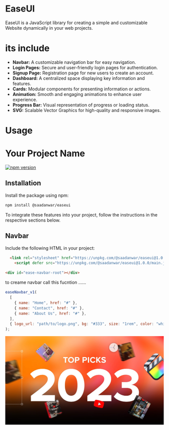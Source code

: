 # EaseUI

EaseUI is a JavaScript library for creating a simple and customizable Website dynamically in your web projects.
 
# its include

- **Navbar:** A customizable navigation bar for easy navigation.
- **Login Pages:** Secure and user-friendly login pages for authentication.
- **Signup Page:** Registration page for new users to create an account.
- **Dashboard:** A centralized space displaying key information and features.
- **Cards:** Modular components for presenting information or actions.
- **Animation:** Smooth and engaging animations to enhance user experience.
- **Progress Bar:** Visual representation of progress or loading status.
- **SVG:** Scalable Vector Graphics for high-quality and responsive images.

# Usage

# Your Project Name

[![npm version](https://img.shields.io/npm/v/@saadanwar/easeui.svg)](https://www.npmjs.com/package/@saadanwar/easeui)

## Installation

Install the package using npm:

```bash
npm install @saadanwar/easeui
```
To integrate these features into your project, follow the instructions in the respective sections below.

## Navbar

Include the following HTML in your project:
``` html
  <link rel="stylesheet" href="https://unpkg.com/@saadanwar/easeui@1.0.0/style.css"/>
    <script defer src="https://unpkg.com/@saadanwar/easeui@1.0.0/main.js"></script>
```

```html
<div id="ease-navbar-root"></div>
```
to creame navbar call this fucntion ......
```js
easeNavbar_v1(
  [
    { name: "Home", href: "#" },
    { name: "Contact", href: "#" },
    { name: "About Us", href: "#" },
  ],
  { logo_url: "path/to/logo.png", bg: "#333", size: "1rem", color: "white" }
);
```
![Alt text](sample.jpg)

